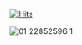 [![Hits](https://hits.seeyoufarm.com/api/count/incr/badge.svg?url=https%3A%2F%2Fgithub.com%2Fmoneyflo&count_bg=%23D51850&title_bg=%23000000&icon=&icon_color=%23E7E7E7&title=hits&edge_flat=false)](https://hits.seeyoufarm.com)

![01 22852596 1](https://user-images.githubusercontent.com/69845234/130438294-0c21d79e-55a2-4b83-a578-87cc396b89d2.jpg)
